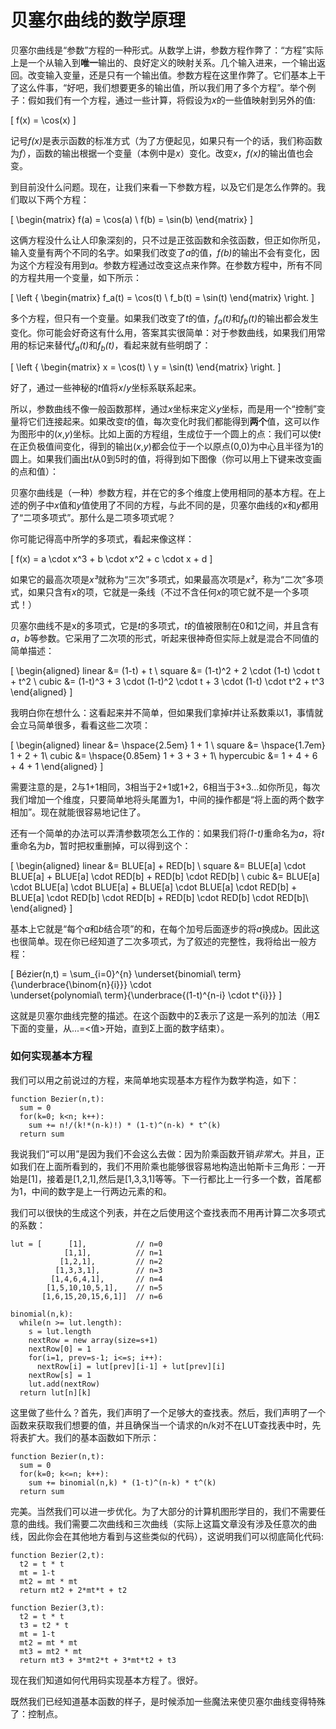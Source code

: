 # 贝塞尔曲线的数学原理

贝塞尔曲线是“参数”方程的一种形式。从数学上讲，参数方程作弊了：“方程”实际上是一个从输入到<strong>唯一</strong>输出的、良好定义的映射关系。几个输入进来，一个输出返回。改变输入变量，还是只有一个输出值。参数方程在这里作弊了。它们基本上干了这么件事，“好吧，我们想要更多的输出值，所以我们用了多个方程”。举个例子：假如我们有一个方程，通过一些计算，将假设为<i>x</i>的一些值映射到另外的值:

\[
  f(x) = \cos(x)
\]

记号<i>f(x)</i>是表示函数的标准方式（为了方便起见，如果只有一个的话，我们称函数为<i>f</i>），函数的输出根据一个变量（本例中是<i>x</i>）变化。改变<i>x</i>，<i>f(x)</i>的输出值也会变。

到目前没什么问题。现在，让我们来看一下参数方程，以及它们是怎么作弊的。我们取以下两个方程：

\[
\begin{matrix}
  f(a) = \cos(a) \\
  f(b) = \sin(b)
\end{matrix}
\]

这俩方程没什么让人印象深刻的，只不过是正弦函数和余弦函数，但正如你所见，输入变量有两个不同的名字。如果我们改变了<i>a</i>的值，<i>f(b)</i>的输出不会有变化，因为这个方程没有用到<i>a</i>。参数方程通过改变这点来作弊。在参数方程中，所有不同的方程共用一个变量，如下所示：

\[
\left \{ \begin{matrix}
  f_a(t) = \cos(t) \\
  f_b(t) = \sin(t)
\end{matrix} \right.
\]

多个方程，但只有一个变量。如果我们改变了<i>t</i>的值，<i>f<sub>a</sub>(t)</i>和<i>f<sub>b</sub>(t)</i>的输出都会发生变化。你可能会好奇这有什么用，答案其实很简单：对于参数曲线，如果我们用常用的标记来替代<i>f<sub>a</sub>(t)</i>和<i>f<sub>b</sub>(t)</i>，看起来就有些明朗了：

\[
\left \{ \begin{matrix}
  x = \cos(t) \\
  y = \sin(t)
\end{matrix} \right.
\]

好了，通过一些神秘的<i>t</i>值将<i>x</i>/<i>y</i>坐标系联系起来。

所以，参数曲线不像一般函数那样，通过<i>x</i>坐标来定义<i>y</i>坐标，而是用一个“控制”变量将它们连接起来。如果改变<i>t</i>的值，每次变化时我们都能得到<strong>两个</strong>值，这可以作为图形中的(<i>x</i>,<i>y</i>)坐标。比如上面的方程组，生成位于一个圆上的点：我们可以使<i>t</i>在正负极值间变化，得到的输出(<i>x</i>,<i>y</i>)都会位于一个以原点(0,0)为中心且半径为1的圆上。如果我们画出<i>t</i>从0到5时的值，将得到如下图像（你可以用上下键来改变画的点和值）：

<Graphic title="(一部分的)圆: x=sin(t), y=cos(t)" static={true} setup={this.setup} draw={this.draw} onKeyDown={this.props.onKeyDown}/>

贝塞尔曲线是（一种）参数方程，并在它的多个维度上使用相同的基本方程。在上述的例子中<i>x</i>值和<i>y</i>值使用了不同的方程，与此不同的是，贝塞尔曲线的<i>x</i>和<i>y</i>都用了“二项多项式”。那什么是二项多项式呢？

你可能记得高中所学的多项式，看起来像这样：

\[
  f(x) = a \cdot x^3 + b \cdot x^2 + c \cdot x + d
\]

如果它的最高次项是<i>x³</i>就称为“三次”多项式，如果最高次项是<i>x²</i>，称为“二次”多项式，如果只含有<i>x</i>的项，它就是一条线（不过不含任何<i>x</i>的项它就不是一个多项式！）

贝塞尔曲线不是x的多项式，它是<i>t</i>的多项式，<i>t</i>的值被限制在0和1之间，并且含有<i>a</i>，<i>b</i>等参数。它采用了二次项的形式，听起来很神奇但实际上就是混合不同值的简单描述：

\[
\begin{aligned}
  linear &= (1-t) + t \\
  square &= (1-t)^2 + 2 \cdot (1-t) \cdot t + t^2 \\
  cubic &= (1-t)^3 + 3 \cdot (1-t)^2 \cdot t + 3 \cdot (1-t) \cdot t^2 + t^3
\end{aligned}
\]

我明白你在想什么：这看起来并不简单，但如果我们拿掉<i>t</i>并让系数乘以1，事情就会立马简单很多，看看这些二次项：

\[
\begin{aligned}
  linear &= \hspace{2.5em} 1 + 1 \\
  square &= \hspace{1.7em} 1 + 2 + 1\\
  cubic &= \hspace{0.85em} 1 + 3 + 3 + 1\\
  hypercubic &= 1 + 4 + 6 + 4 + 1
\end{aligned}
\]

需要注意的是，2与1+1相同，3相当于2+1或1+2，6相当于3+3...如你所见，每次我们增加一个维度，只要简单地将头尾置为1，中间的操作都是“将上面的两个数字相加”。现在就能很容易地记住了。

还有一个简单的办法可以弄清参数项怎么工作的：如果我们将<i>(1-t)</i>重命名为<i>a</i>，将<i>t</i>重命名为<i>b</i>，暂时把权重删掉，可以得到这个：

\[
\begin{aligned}
  linear &= BLUE[a] + RED[b] \\
  square &= BLUE[a] \cdot BLUE[a] + BLUE[a] \cdot RED[b] + RED[b] \cdot RED[b] \\
  cubic &= BLUE[a] \cdot BLUE[a] \cdot BLUE[a] + BLUE[a] \cdot BLUE[a] \cdot RED[b] + BLUE[a] \cdot RED[b] \cdot RED[b] + RED[b] \cdot RED[b] \cdot RED[b]\\
\end{aligned}
\]

基本上它就是“每个<i>a</i>和<i>b</i>结合项”的和，在每个加号后面逐步的将<i>a</i>换成<i>b</i>。因此这也很简单。现在你已经知道了二次多项式，为了叙述的完整性，我将给出一般方程：

\[
  Bézier(n,t) = \sum_{i=0}^{n}
                \underset{binomial\ term}{\underbrace{\binom{n}{i}}}
                \cdot\
                \underset{polynomial\ term}{\underbrace{(1-t)^{n-i} \cdot t^{i}}}
\]

这就是贝塞尔曲线完整的描述。在这个函数中的Σ表示了这是一系列的加法（用Σ下面的变量，从...=<值>开始，直到Σ上面的数字结束）。

<div className="howtocode">

### 如何实现基本方程

我们可以用之前说过的方程，来简单地实现基本方程作为数学构造，如下：

```
function Bezier(n,t):
  sum = 0
  for(k=0; k<n; k++):
    sum += n!/(k!*(n-k)!) * (1-t)^(n-k) * t^(k)
  return sum
```

我说我们“可以用”是因为我们不会这么去做：因为阶乘函数开销*非常大*。并且，正如我们在上面所看到的，我们不用阶乘也能够很容易地构造出帕斯卡三角形：一开始是[1]，接着是[1,2,1],然后是[1,3,3,1]等等。下一行都比上一行多一个数，首尾都为1，中间的数字是上一行两边元素的和。

我们可以很快的生成这个列表，并在之后使用这个查找表而不用再计算二次多项式的系数：

```
lut = [      [1],           // n=0
            [1,1],          // n=1
           [1,2,1],         // n=2
          [1,3,3,1],        // n=3
         [1,4,6,4,1],       // n=4
        [1,5,10,10,5,1],    // n=5
       [1,6,15,20,15,6,1]]  // n=6

binomial(n,k):
  while(n >= lut.length):
    s = lut.length
    nextRow = new array(size=s+1)
    nextRow[0] = 1
    for(i=1, prev=s-1; i<=s; i++):
      nextRow[i] = lut[prev][i-1] + lut[prev][i]
    nextRow[s] = 1
    lut.add(nextRow)
  return lut[n][k]
```

这里做了些什么？首先，我们声明了一个足够大的查找表。然后，我们声明了一个函数来获取我们想要的值，并且确保当一个请求的n/k对不在LUT查找表中时，先将表扩大。我们的基本函数如下所示：

```
function Bezier(n,t):
  sum = 0
  for(k=0; k<=n; k++):
    sum += binomial(n,k) * (1-t)^(n-k) * t^(k)
  return sum
```

完美。当然我们可以进一步优化。为了大部分的计算机图形学目的，我们不需要任意的曲线。我们需要二次曲线和三次曲线（实际上这篇文章没有涉及任意次的曲线，因此你会在其他地方看到与这些类似的代码），这说明我们可以彻底简化代码:

```
function Bezier(2,t):
  t2 = t * t
  mt = 1-t
  mt2 = mt * mt
  return mt2 + 2*mt*t + t2

function Bezier(3,t):
  t2 = t * t
  t3 = t2 * t
  mt = 1-t
  mt2 = mt * mt
  mt3 = mt2 * mt
  return mt3 + 3*mt2*t + 3*mt*t2 + t3
```

现在我们知道如何代用码实现基本方程了。很好。

</div>

既然我们已经知道基本函数的样子，是时候添加一些魔法来使贝塞尔曲线变得特殊了：控制点。

